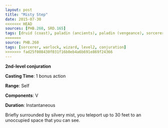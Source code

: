 ```yaml
---
layout: post
title: "Misty Step"
date: 2015-07-30
<<<<<<< HEAD
sources: [PHB.260, SRD.165]
tags: [druid (coast), paladin (ancients), paladin (vengeance), sorcerer, warlock, wizard, level2, conjuration]
=======
source: PHB.260
tags: [sorcerer, warlock, wizard, level2, conjuration]
>>>>>>> fad25f008430f031f16b0eb4a6b691e869f24366
---
```


**2nd-level conjuration**

**Casting Time**: 1 bonus action

**Range**: Self

**Components**: V

**Duration**: Instantaneous

Briefly surrounded by silvery mist, you teleport up to 30 feet to an unoccupied space that you can see.
